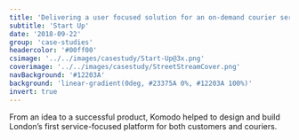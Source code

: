 ```yaml
---
title: 'Delivering a user focused solution for an on-demand courier service'
subtitle: 'Start Up'
date: '2018-09-22'
group: 'case-studies'
headercolor: '#00ff00'
csimage: '../../images/casestudy/Start-Up@3x.png'
coverimage: '../../images/casestudy/StreetStreamCover.png'
navBackground: '#12203A'
background: 'linear-gradient(0deg, #23375A 0%, #12203A 100%)'
invert: true
---
```


From an idea to a successful product, Komodo helped to design and build London’s first service-focused platform for both customers and couriers.